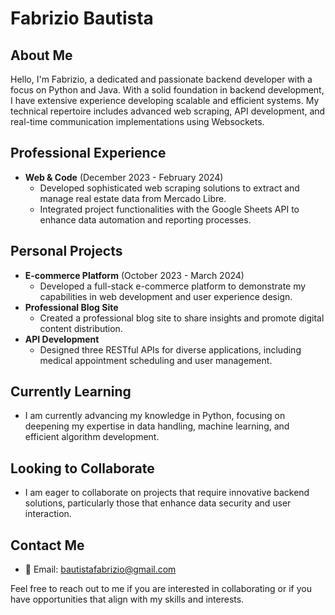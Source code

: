 # Fabrizio Bautista

## About Me

Hello, I'm Fabrizio, a dedicated and passionate backend developer with a focus on Python and Java. With a solid foundation in backend development, I have extensive experience developing scalable and efficient systems. My technical repertoire includes advanced web scraping, API development, and real-time communication implementations using Websockets.

## Professional Experience

- **Web & Code** (December 2023 - February 2024)
  - Developed sophisticated web scraping solutions to extract and manage real estate data from Mercado Libre.
  - Integrated project functionalities with the Google Sheets API to enhance data automation and reporting processes.

## Personal Projects

- **E-commerce Platform** (October 2023 - March 2024)
  - Developed a full-stack e-commerce platform to demonstrate my capabilities in web development and user experience design.
- **Professional Blog Site**
  - Created a professional blog site to share insights and promote digital content distribution.
- **API Development**
  - Designed three RESTful APIs for diverse applications, including medical appointment scheduling and user management.

## Currently Learning

- I am currently advancing my knowledge in Python, focusing on deepening my expertise in data handling, machine learning, and efficient algorithm development.

## Looking to Collaborate

- I am eager to collaborate on projects that require innovative backend solutions, particularly those that enhance data security and user interaction.

## Contact Me

- 📧 Email: bautistafabrizio@gmail.com

Feel free to reach out to me if you are interested in collaborating or if you have opportunities that align with my skills and interests.
